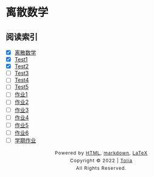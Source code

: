 # 离散数学

## 阅读索引

- [x] [离散数学](/Discrete%20Mathematic/离散数学.md)
- [x] [Test1](/Discrete%20Mathematic/Test1.md)
- [x] [Test2](/Discrete%20Mathematic/Test2.md)
- [ ] [Test3](/404.md)
- [ ] [Test4](/404.md)
- [ ] [Test5](/404.md)
- [ ] [作业1](/404.md)
- [ ] [作业2](/404.md)
- [ ] [作业3](/404.md)
- [ ] [作业4](/404.md)
- [ ] [作业5](/404.md)
- [ ] [作业6](/404.md)
- [ ] [学期作业](/404.md)

<style type="text/css">
    #footer {
        position: relative;
        margin: 0 auto;
        line-height: 20px;
        text-align: center;
        font-size: 12px;
        letter-spacing: 1px;
    }
 
    .content {
        height: 1800px;
        width: 100%;
        text-align: center;
    }
</style>

<div id="footer">
    Powered by
    <a href="https://html5up.net">HTML</a>, 
    <a href="https://markdown.com.cn/">markdown</a>, 
    <a href="https://www.latex-project.org/">LaTeX</a>
    <br>
    Copyright © 2022 | 
    <a href="https://tolia-gh.github.io">Tolia</a>
    <br>
    All Rights Reserved.
    <br>
</div>